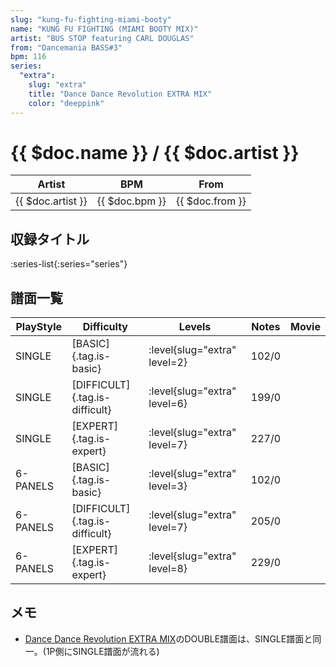 ```yaml
---
slug: "kung-fu-fighting-miami-booty"
name: "KUNG FU FIGHTING (MIAMI BOOTY MIX)"
artist: "BUS STOP featuring CARL DOUGLAS"
from: "Dancemania BASS#3"
bpm: 116
series:
  "extra":
    slug: "extra"
    title: "Dance Dance Revolution EXTRA MIX"
    color: "deeppink"
---
```


# {{ $doc.name }} / {{ $doc.artist }}

|Artist|BPM|From|
|------|---|----|
|{{ $doc.artist }}|{{ $doc.bpm }}|{{ $doc.from }}|

## 収録タイトル

:series-list{:series="series"}

## 譜面一覧

|PlayStyle|Difficulty|Levels|Notes|Movie|
|---------|----------|------|-----|-----|
|SINGLE|[BASIC]{.tag.is-basic}|:level{slug="extra" level=2}|102/0||
|SINGLE|[DIFFICULT]{.tag.is-difficult}|:level{slug="extra" level=6}|199/0||
|SINGLE|[EXPERT]{.tag.is-expert}|:level{slug="extra" level=7}|227/0||
|6-PANELS|[BASIC]{.tag.is-basic}|:level{slug="extra" level=3}|102/0||
|6-PANELS|[DIFFICULT]{.tag.is-difficult}|:level{slug="extra" level=7}|205/0||
|6-PANELS|[EXPERT]{.tag.is-expert}|:level{slug="extra" level=8}|229/0||

## メモ

- [Dance Dance Revolution EXTRA MIX](/series/extra)のDOUBLE譜面は、SINGLE譜面と同一。(1P側にSINGLE譜面が流れる)
